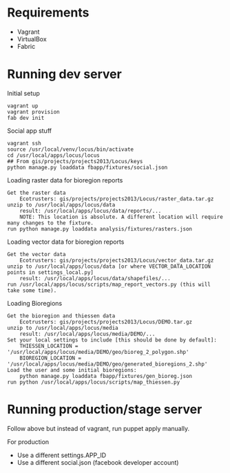 # Requirements

* Vagrant
* VirtualBox
* Fabric

# Running dev server

Initial setup

	vagrant up 
	vagrant provision
	fab dev init

Social app stuff

	vagrant ssh
	source /usr/local/venv/locus/bin/activate
	cd /usr/local/apps/locus/locus
	## From gis/projects/projects2013/Locus/keys
	python manage.py loaddata fbapp/fixtures/social.json 

Loading raster data for bioregion reports
```
Get the raster data
	Ecotrusters: gis/projects/projects2013/Locus/raster_data.tar.gz
unzip to /usr/local/apps/locus/data 
	result: /usr/local/apps/locus/data/reports/...
	NOTE: This location is absolute. A different location will require many changes to the fixture.
run python manage.py loaddata analysis/fixtures/rasters.json
```

Loading vector data for bioregion reports
```
Get the vector data
	Ecotrusters: gis/projects/projects2013/Locus/vector_data.tar.gz
unzip to /usr/local/apps/locus/data [or where VECTOR_DATA_LOCATION points in settings_local.py]
	result: /usr/local/apps/locus/data/shapefiles/...
run /usr/local/apps/locus/scripts/map_report_vectors.py (this will take some time).

```

Loading Bioregions
```
Get the bioregion and thiessen data
	Ecotrusters: gis/projects/projects2013/Locus/DEMO.tar.gz
unzip to /usr/local/apps/locus/media
	result: /usr/local/apps/locus/media/DEMO/...
Set your local settings to include [this should be done by default]:
	THIESSEN_LOCATION = '/usr/local/apps/locus/media/DEMO/geo/bioreg_2_polygon.shp'
	BIOREGION_LOCATION = '/usr/local/apps/locus/media/DEMO/geo/generated_bioregions_2.shp'
Load the user and some initial bioregions:
	python manage.py loaddata fbapp/fixtures/gen_bioreg.json
run python /usr/local/apps/locus/scripts/map_thiessen.py
```

# Running production/stage server

Follow above but instead of vagrant, run puppet apply manually.

For production
* Use a different settings.APP_ID
* Use a different social.json (facebook developer account)